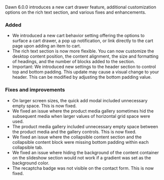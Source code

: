 Dawn 6.0.0 introduces a new cart drawer feature, additional customization options on the rich text section, and various fixes and enhancements.

### Added
- We introduced a new cart behavior setting offering the options to surface a cart drawer, a pop up notification, or link directly to the cart page upon adding an item to cart. 
- The rich text section is now more flexible. You can now customize the desktop content position, the content alignment, the size and formatting of headings, and the number of blocks added to the section.
- Important: We introduced new settings to the header section to control top and bottom padding. This update may cause a visual change to your header. This can be modified by adjusting the bottom padding value.

### Fixes and improvements

- On larger screen sizes, the quick add modal included unnecessary empty space. This is now fixed. 
- We fixed an issue where the product media gallery sometimes hid the subsequent media when larger values of horizontal grid space were used. 
- The product media gallery included unnecessary empty space between the product media and the gallery controls. This is now fixed.
- We fixed an issue where the collapsible content section and the collapsible content block were missing bottom padding within each collapsible tab. 
- We fixed an issue where hiding the background of the content container on the slideshow section would not work if a gradient was set as the background color.
- The recaptcha badge was not visible on the contact form. This is now fixed. 
